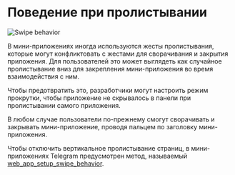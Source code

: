 # Поведение при пролистывании

![Swipe behavior](/functionality/swipe-behavior.png)

В мини-приложениях иногда используются жесты пролистывания, которые могут конфликтовать с жестами для сворачивания и закрытия приложения.
Для пользователей это может выглядеть как случайное пролистывание вниз для закрепления мини-приложения во время взаимодействия с ним.

Чтобы предотвратить это, разработчики могут настроить режим прокрутки, чтобы приложение не скрывалось в панели при пролистывании самого приложения.

В любом случае пользователи по-прежнему смогут сворачивать и закрывать мини-приложение, проводя пальцем по заголовку мини-приложения.

Чтобы отключить вертикальное пролистывание страниц, в мини-приложениях Telegram предусмотрен метод, называемый [web_app_setup_swipe_behavior](methods.md#web-app-setup-swipe-behavior).
